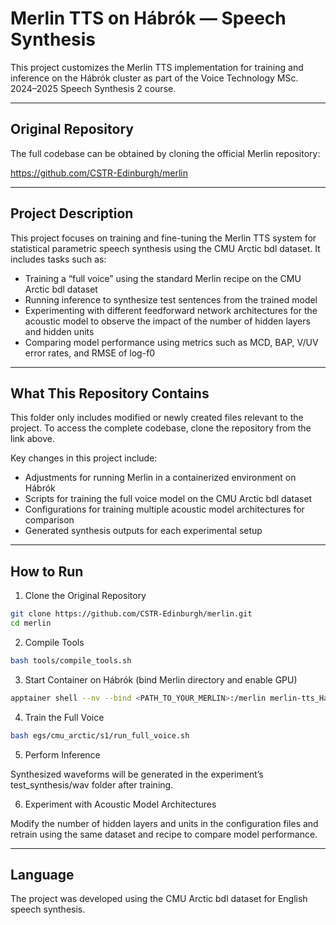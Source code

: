 # Merlin TTS on Hábrók — Speech Synthesis

This project customizes the Merlin TTS implementation for training and inference on the Hábrók cluster as part of the Voice Technology MSc. 2024–2025 Speech Synthesis 2 course.

---

## Original Repository

The full codebase can be obtained by cloning the official Merlin repository:

https://github.com/CSTR-Edinburgh/merlin

---

## Project Description

This project focuses on training and fine-tuning the Merlin TTS system for statistical parametric speech synthesis using the CMU Arctic bdl dataset. It includes tasks such as:

- Training a “full voice” using the standard Merlin recipe on the CMU Arctic bdl dataset
- Running inference to synthesize test sentences from the trained model
- Experimenting with different feedforward network architectures for the acoustic model to observe the impact of the number of hidden layers and hidden units
- Comparing model performance using metrics such as MCD, BAP, V/UV error rates, and RMSE of log-f0

---

## What This Repository Contains

This folder only includes modified or newly created files relevant to the project.
To access the complete codebase, clone the repository from the link above.

Key changes in this project include:

- Adjustments for running Merlin in a containerized environment on Hábrók
- Scripts for training the full voice model on the CMU Arctic bdl dataset
- Configurations for training multiple acoustic model architectures for comparison
- Generated synthesis outputs for each experimental setup

---

## How to Run

1. Clone the Original Repository

```bash
git clone https://github.com/CSTR-Edinburgh/merlin.git
cd merlin
```

2. Compile Tools

```bash
bash tools/compile_tools.sh
```

3. Start Container on Hábrók (bind Merlin directory and enable GPU)

```bash
apptainer shell --nv --bind <PATH_TO_YOUR_MERLIN>:/merlin merlin-tts_Habrok_tutorial.sif
```

4. Train the Full Voice

```bash
bash egs/cmu_arctic/s1/run_full_voice.sh
```

5. Perform Inference

Synthesized waveforms will be generated in the experiment’s test_synthesis/wav folder after training.

6. Experiment with Acoustic Model Architectures

Modify the number of hidden layers and units in the configuration files and retrain using the same dataset and recipe to compare model performance.

---

## Language

The project was developed using the CMU Arctic bdl dataset for English speech synthesis.

